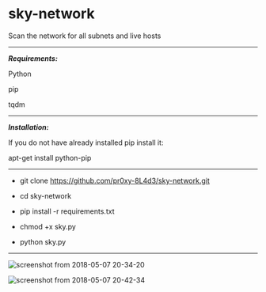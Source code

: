 # sky-network
Scan the network for all subnets and live hosts
___
***Requirements:***

Python

pip

tqdm
___

***Installation:***

If you do not have already installed pip install it:

apt-get install python-pip
___

* git clone https://github.com/pr0xy-8L4d3/sky-network.git

* cd sky-network

* pip install -r requirements.txt

* chmod +x sky.py

* python sky.py
___

![screenshot from 2018-05-07 20-34-20](https://user-images.githubusercontent.com/38928236/39727589-9d576ad4-5253-11e8-9e2f-85075441486f.png)

![screenshot from 2018-05-07 20-42-34](https://user-images.githubusercontent.com/38928236/39727597-a2e4d112-5253-11e8-90ea-8d2e055833ab.png)
